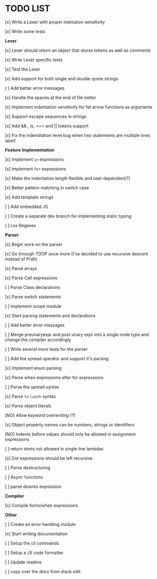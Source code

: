 # TODO LIST

[x] Write a Lexer with proper indntation sensitivity

[x] Write some tests

**Lexer**

[x] Lexer should return an object that stores tokens as well as comments

[x] Write Lexer specific tests

[x] Test the Lexer

[x] Add support for both single and double quote strings

[ ] Add better error messages

[x] Handle the spaces at the end of file better

[x] Implement indentation sensitivity for fat arrow functions as arguments

[x] Support escape sequences in strings

[x] Add && , is, === and || tokens support

[x] Fix the indendtation level bug when two statements are multiple lines apart

**Feature Implementation**

[x] Implement `in` expressions

[x] Implement `for` expressions

[x] Make the indentation length flexible and user dependent(?)

[x] Better pattern matching in switch case

[x] Add template strings

[ ] Add embedded JS

[ ] Create a separate dev branch for implementing static typing

[ ] Lex Regexes

**Parser**

[x] Begin work on the parser

[x] Go through TDOP once more (I've decided to use recursive descent instead of Pratt)

[x] Parse arrays

[x] Parse Call expressions

[ ] Parse Class declarations

[x] Parse switch statements

[ ] Implement scope module <!-- useful for when I add static type checking -->

[x] Start parsing statements and declarations

[ ] Add better error messages

[ ] Merge preunaryexpr and post unary expr into a single node type and change the compiler accordingly

<!-- [ ] Come up with a way to add operator overloading (There won't be any) -->

[ ] Write several more tests for the parser

[ ] Add the spread operator and support it's parsing

[x] Implement enum parsing

[x] Parse when expressions after for expressions

[ ] Parse the spread syntax

[x] Parse `to` \ `with` syntax

[x] Parse object literals

[NO] _Allow keyword overwriting (?)_

[x] Object property names can be numbers, strings or identifiers

[NO] Indents before values should only be allowed in assignment expressions

[ ] return stmts not allowed in single line lambdas

[x] Dot expressions should be left recursive.

[ ] Parse destructuring

[ ] Async functions

[ ] parse downto expression

**Compiler**

[x] Compile for/in/when expressions

**Other**

[ ] Create an error handling module

[x] Start writing documentation

[ ] Setup the cli commands

[ ] Setup a JS code formatter

[ ] Update readme

[ ] copy over the docs from stack edit
